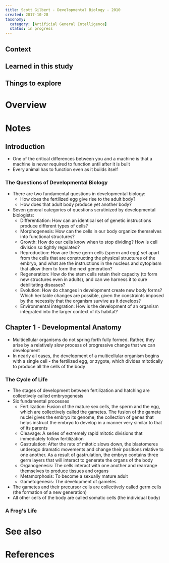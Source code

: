 ```yaml
---
title: Scott Gilbert - Developmental Biology - 2010
created: 2017-10-28
taxonomy:
  category: [Artificial General Intelligence]
  status: in progress
---
```


## Context

## Learned in this study

## Things to explore

# Overview

# Notes
## Introduction
* One of the critical differences between you and a machine is that a machine is never required to function until after it is built
* Every animal has to function even as it builds itself

### The Questions of Developmental Biology
* There are two fundamental questions in developmental biology:
	* How does the fertilized egg give rise to the adult body?
	* How does that adult body produce yet another body?
* Seven general categories of questions scrutinized by developmental biologists:
	* Differentiation: How can an identical set of genetic instructions produce different types of cells?
	* Morphogenesis: How can the cells in our body organize themselves into functional structures?
	* Growth: How do our cells know when to stop dividing? How is cell division so tightly regulated?
	* Reproduction: How are these germ cells (sperm and egg) set apart from the cells that are constructing the physical structures of the embryo, and what are the instructions in the nucleus and cytoplasm that allow them to form the next generation?
	* Regeneration: How do the stem cells retain their capacity (to form new structures even in adults), and can we harness it to cure debilitating diseases?
	* Evolution: How do changes in development create new body forms? Which heritable changes are possible, given the constraints imposed by the necessity that the organism survive as it develops?
	* Environmental integration: How is the development of an organism integrated into the larger context of its habitat?

## Chapter 1 - Developmental Anatomy
* Multicellular organisms do not spring forth fully formed. Rather, they arise by a relatively slow process of progressive change that we can development
* In nearly all cases, the development of a multicellular organism begins with a single cell - the fertilized egg, or zygote, which divides mitotically to produce all the cells of the body

### The Cycle of Life
* The stages of development between fertilization and hatching are collectively called embryogenesis
* Six fundamental processes
	* Fertilization: Fusion of the mature sex cells, the sperm and the egg, which are collectively called the gametes. The fusion of the gamete nuclei gives the embryo its genome, the collection of genes that helps instruct the embryo to develop in a manner very similar to that of its parents
	* Cleavage: A series of extremely rapid mitotic divisions that immediately follow fertilization
	* Gastrulation: After the rate of mitotic slows down, the blastomeres underogo dramatic movements and change their positions relative to one another. As a result of gastrulation, the embryo contains three germ layers that will interact to generate the organs of the body
	* Organogenesis: The cells interact with one another and rearrange themselves to produce tissues and organs
	* Metamorphosis: To become a sexually mature adult
	* Gametogenesis: The development of gametes
* The gametes and their precursor cells are collectively called germ cells (the formation of a new generation)
* All other cells of the body are called somatic cells (the individual body)

### A Frog's Life


# See also

# References
